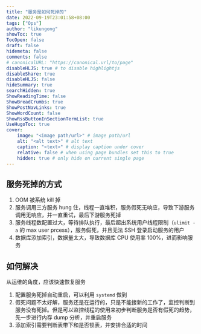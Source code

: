 ```yaml
---
title: "服务是如何死掉的"
date: 2022-09-19T23:01:58+08:00
tags: ["Ops"]
author: "likungong"
showToc: true
TocOpen: false
draft: false
hidemeta: false
comments: false
# canonicalURL: "https://canonical.url/to/page"
disableHLJS: true # to disable highlightjs
disableShare: true
disableHLJS: false
hideSummary: true
searchHidden: true
ShowReadingTime: false
ShowBreadCrumbs: true
ShowPostNavLinks: true
ShowWordCount: false
ShowRssButtonInSectionTermList: true
UseHugoToc: true
cover:
    image: "<image path/url>" # image path/url
    alt: "<alt text>" # alt text
    caption: "<text>" # display caption under cover
    relative: false # when using page bundles set this to true
    hidden: true # only hide on current single page
---
```


## 服务死掉的方式

1. OOM 被系统 kill 掉
2. 服务调用三方服务 hung 住，线程一直堆积，服务假死无响应，导致下游服务调用无响应，并一直重试，最后下游服务死掉
3. 服务线程数配置过大，等待排队执行，最后超出系统用户线程限制（`ulimit -a` 的 max user prcess），服务假死，并且无法 SSH 登录启动服务的用户
4. 数据库添加索引，数据量太大，导致数据库 CPU 使用率 100%，进而影响服务

## 如何解决

从运维的角度，应该快速恢复服务

1. 配置服务死掉自动重启，可以利用 `systemd` 做到
2. 假死问题不太好解，服务还是在运行的，只是不能接新的工作了，监控判断到服务没有死掉。但是可以监控线程的使用来初步判断服务是否有假死的趋势，先一步进行内存 dump 分析，并重启服务
3. 添加索引需要判断表带下和是否锁表，并安排合适的时间